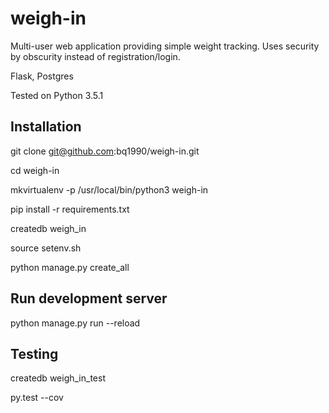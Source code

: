 # weigh-in

Multi-user web application providing simple weight tracking. Uses security by
obscurity instead of registration/login.

Flask, Postgres

Tested on Python 3.5.1

## Installation

git clone git@github.com:bq1990/weigh-in.git

cd weigh-in

mkvirtualenv -p /usr/local/bin/python3 weigh-in

pip install -r requirements.txt

createdb weigh_in

source setenv.sh

python manage.py create_all

## Run development server

python manage.py run --reload

## Testing

createdb weigh_in_test

py.test --cov


